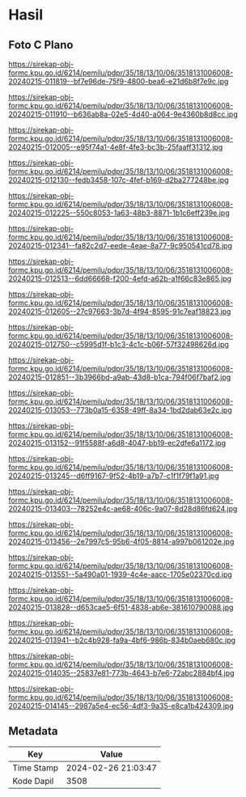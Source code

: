 # Hasil

## Foto C Plano

https://sirekap-obj-formc.kpu.go.id/6214/pemilu/pdpr/35/18/13/10/06/3518131006008-20240215-011819--bf7e96de-75f9-4800-bea6-e21d6b8f7e9c.jpg

https://sirekap-obj-formc.kpu.go.id/6214/pemilu/pdpr/35/18/13/10/06/3518131006008-20240215-011910--b636ab8a-02e5-4d40-a064-9e4360b8d8cc.jpg

https://sirekap-obj-formc.kpu.go.id/6214/pemilu/pdpr/35/18/13/10/06/3518131006008-20240215-012005--e95f74a1-4e8f-4fe3-bc3b-25faaff31312.jpg

https://sirekap-obj-formc.kpu.go.id/6214/pemilu/pdpr/35/18/13/10/06/3518131006008-20240215-012130--fedb3458-107c-4fef-b169-d2ba277248be.jpg

https://sirekap-obj-formc.kpu.go.id/6214/pemilu/pdpr/35/18/13/10/06/3518131006008-20240215-012225--550c8053-1a63-48b3-8871-1b1c6eff239e.jpg

https://sirekap-obj-formc.kpu.go.id/6214/pemilu/pdpr/35/18/13/10/06/3518131006008-20240215-012341--fa82c2d7-eede-4eae-8a77-9c950541cd78.jpg

https://sirekap-obj-formc.kpu.go.id/6214/pemilu/pdpr/35/18/13/10/06/3518131006008-20240215-012513--6dd66668-f200-4efd-a62b-a1f66c83e865.jpg

https://sirekap-obj-formc.kpu.go.id/6214/pemilu/pdpr/35/18/13/10/06/3518131006008-20240215-012605--27c97663-3b7d-4f94-8595-91c7eaf18823.jpg

https://sirekap-obj-formc.kpu.go.id/6214/pemilu/pdpr/35/18/13/10/06/3518131006008-20240215-012750--c5995d1f-b1c3-4c1c-b06f-57f32498626d.jpg

https://sirekap-obj-formc.kpu.go.id/6214/pemilu/pdpr/35/18/13/10/06/3518131006008-20240215-012851--3b3966bd-a9ab-43d8-b1ca-794f06f7baf2.jpg

https://sirekap-obj-formc.kpu.go.id/6214/pemilu/pdpr/35/18/13/10/06/3518131006008-20240215-013053--773b0a15-6358-49ff-8a34-1bd2dab63e2c.jpg

https://sirekap-obj-formc.kpu.go.id/6214/pemilu/pdpr/35/18/13/10/06/3518131006008-20240215-013152--91f5588f-a6d8-4047-bb19-ec2dfe6a1172.jpg

https://sirekap-obj-formc.kpu.go.id/6214/pemilu/pdpr/35/18/13/10/06/3518131006008-20240215-013245--d6ff9167-9f52-4b19-a7b7-c1f1f79f1a91.jpg

https://sirekap-obj-formc.kpu.go.id/6214/pemilu/pdpr/35/18/13/10/06/3518131006008-20240215-013403--78252e4c-ae68-406c-9a07-8d28d86fd624.jpg

https://sirekap-obj-formc.kpu.go.id/6214/pemilu/pdpr/35/18/13/10/06/3518131006008-20240215-013456--2e7997c5-95b6-4f05-8814-a997b061202e.jpg

https://sirekap-obj-formc.kpu.go.id/6214/pemilu/pdpr/35/18/13/10/06/3518131006008-20240215-013551--5a490a01-1939-4c4e-aacc-1705e02370cd.jpg

https://sirekap-obj-formc.kpu.go.id/6214/pemilu/pdpr/35/18/13/10/06/3518131006008-20240215-013828--d653cae5-6f51-4838-ab6e-381610790088.jpg

https://sirekap-obj-formc.kpu.go.id/6214/pemilu/pdpr/35/18/13/10/06/3518131006008-20240215-013941--b2c4b928-fa9a-4bf6-986b-834b0aeb680c.jpg

https://sirekap-obj-formc.kpu.go.id/6214/pemilu/pdpr/35/18/13/10/06/3518131006008-20240215-014035--25837e81-773b-4643-b7e6-72abc2884bf4.jpg

https://sirekap-obj-formc.kpu.go.id/6214/pemilu/pdpr/35/18/13/10/06/3518131006008-20240215-014145--2987a5e4-ec56-4df3-9a35-e8ca1b424309.jpg


## Metadata

| Key        | Value               |
| ---------- | ------------------- |
| Time Stamp | 2024-02-26 21:03:47 |
| Kode Dapil | 3508                |



